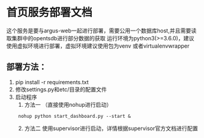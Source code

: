 # 首页服务部署文档

这个服务是要与argus-web一起进行部署，需要公用一个数据库host,并且需要读取集群中的opentsdb进行部分数据的获取
运行环境为python3(>=3.6.0)，建议使用虚拟环境进行部署，虚拟环境建议使用包为venv 或者virtualenvwrapper


## 部署方法：
1. pip install -r requirements.txt
2. 修改settings.py和etc/目录的配置文件
3. 启动程序
   1. 方法一 （直接使用nohup进行启动）
    ```
     nohup python start_dashboard.py --start &
    ```
   2. 方法二 使用supervisor进行启动，详情根据supervisor官方文档进行配置
